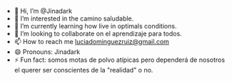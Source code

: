 - 👋 Hi, I’m @Jinadark
- 👀 I’m interested in the camino saludable. 
- 🌱 I’m currently learning how live in optimals conditions. 
- 💞️ I’m looking to collaborate on el aprendizaje para todos. 
- 📫 How to reach me luciadominguezruiz@gmail.com
- 😄 Pronouns: Jinadark
- ⚡ Fun fact: somos motas de polvo atípicas pero dependerá de nosotros el querer ser conscientes de la "realidad" o no. 

<!---
Jinadark/Jinadark is a ✨ special ✨ repository because its `README.md` (this file) appears on your GitHub profile.
You can click the Preview link to take a look at your changes.
--->

